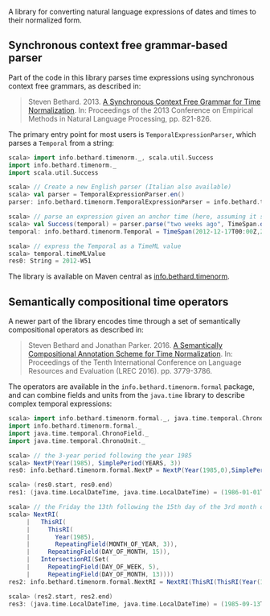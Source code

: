 A library for converting natural language expressions of dates and times
to their normalized form.

## Synchronous context free grammar-based parser

Part of the code in this library parses time expressions using
synchronous context free grammars, as described in:

> Steven Bethard. 2013.
> [A Synchronous Context Free Grammar for Time Normalization](http://www.aclweb.org/anthology/D13-1078).
> In: Proceedings of the 2013 Conference on Empirical Methods in Natural
> Language Processing, pp. 821-826.

The primary entry point for most users is `TemporalExpressionParser`,
which parses a `Temporal` from a string:

```scala
scala> import info.bethard.timenorm._, scala.util.Success
import info.bethard.timenorm._
import scala.util.Success

scala> // Create a new English parser (Italian also available)
scala> val parser = TemporalExpressionParser.en()
parser: info.bethard.timenorm.TemporalExpressionParser = info.bethard.timenorm.TemporalExpressionParser@5a654e05

scala> // parse an expression given an anchor time (here, assuming it succeeds)
scala> val Success(temporal) = parser.parse("two weeks ago", TimeSpan.of(2013, 1, 4))
temporal: info.bethard.timenorm.Temporal = TimeSpan(2012-12-17T00:00Z,2012-12-24T00:00Z,Period(Map(Weeks -> 1),Exact),Exact)

scala> // express the Temporal as a TimeML value
scala> temporal.timeMLValue
res0: String = 2012-W51
```

The library is available on Maven central as
[info.bethard.timenorm](http://search.maven.org/#search%7Cga%7C1%7Cg%3A%22info.bethard%22%20AND%20a%3A%22timenorm%22).

## Semantically compositional time operators

A newer part of the library encodes time through a set of
semantically compositional operators as described in:

> Steven Bethard and Jonathan Parker. 2016.
> [A Semantically Compositional Annotation Scheme for Time Normalization](http://www.lrec-conf.org/proceedings/lrec2016/pdf/288_Paper.pdf).
> In: Proceedings of the Tenth International Conference on Language
> Resources and Evaluation (LREC 2016). pp. 3779-3786.

The operators are available in the `info.bethard.timenorm.formal`
package, and can combine fields and units from the `java.time` library
to describe complex temporal expressions:

```scala
scala> import info.bethard.timenorm.formal._, java.time.temporal.ChronoField._, java.time.temporal.ChronoUnit._
import info.bethard.timenorm.formal._
import java.time.temporal.ChronoField._
import java.time.temporal.ChronoUnit._

scala> // the 3-year period following the year 1985
scala> NextP(Year(1985), SimplePeriod(YEARS, 3))
res0: info.bethard.timenorm.formal.NextP = NextP(Year(1985,0),SimplePeriod(Years,IntNumber(3),Exact))

scala> (res0.start, res0.end)
res1: (java.time.LocalDateTime, java.time.LocalDateTime) = (1986-01-01T00:00,1989-01-01T00:00)

scala> // the Friday the 13th following the 15th day of the 3rd month of 1985
scala> NextRI(
     |   ThisRI(
     |     ThisRI(
     |       Year(1985),
     |       RepeatingField(MONTH_OF_YEAR, 3)),
     |     RepeatingField(DAY_OF_MONTH, 15)),
     |   IntersectionRI(Set(
     |     RepeatingField(DAY_OF_WEEK, 5),
     |     RepeatingField(DAY_OF_MONTH, 13))))
res2: info.bethard.timenorm.formal.NextRI = NextRI(ThisRI(ThisRI(Year(1985,0),RepeatingField(MonthOfYear,3,Exact)),RepeatingField(DayOfMonth,15,Exact)),IntersectionRI(Set(RepeatingField(DayOfWeek,5,Exact), RepeatingField(DayOfMonth,13,Exact))),<function1>)

scala> (res2.start, res2.end)
res3: (java.time.LocalDateTime, java.time.LocalDateTime) = (1985-09-13T00:00,1985-09-14T00:00)
```
